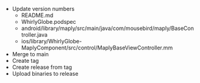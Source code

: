 
- Update version numbers
    - README.md
    - WhirlyGlobe.podspec
    - android/library/maply/src/main/java/com/mousebird/maply/BaseController.java
    - ios/library/WhirlyGlobe-MaplyComponent/src/control/MaplyBaseViewController.mm
- Merge to main
- Create tag
- Create release from tag
- Upload binaries to release

